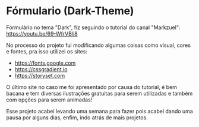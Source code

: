 # Fórmulario (Dark-Theme)

Fórmulário no tema "Dark", fiz seguindo o tutorial do canal "Markzuel": https://youtu.be/69-WfrVBli8

No processo do projeto fui modificando algumas coisas como visual, cores e fontes, pra isso utilizei os sites:

- https://fonts.google.com
- https://cssgradient.io
- https://storyset.com

O último site no caso me foi apresentado por causa do tutorial, é bem bacana e tem diversas ilustrações 
gratuitas para serem utilizadas e também com opções para serem animadas!

Esse projeto acabei levando uma semana para fazer pois acabei dando uma pausa por alguns dias, enfim, indo atrás de mais projetos.
